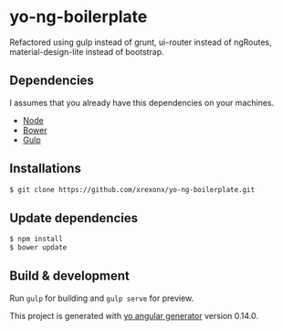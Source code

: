 # yo-ng-boilerplate

Refactored using gulp instead of grunt, ui-router instead of ngRoutes, material-design-lite instead of bootstrap.


## Dependencies
I assumes that you already have this dependencies on your machines.

  * [Node]
  * [Bower]
  * [Gulp]

## Installations

```sh
$ git clone https://github.com/xrexonx/yo-ng-boilerplate.git
```

## Update dependencies

```sh
$ npm install
$ bower update
```

## Build & development

Run `gulp` for building and `gulp serve` for preview.

This project is generated with [yo angular generator](https://github.com/yeoman/generator-angular)
version 0.14.0.


   [Node]: <http://nodejs.org>
   [Bower]: <http://bower.io>
   [Gulp]: <http://gulpjs.com>

